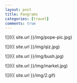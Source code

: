 ```yaml
---
layout: post
title: Pangrams
categories: [travel]
comments: true
---
```



![]({{ site.url }}/img/pope-pic.jpg)

![]({{ site.url }}/img/qiz.jpg)

![]({{ site.url }}/img/bush.jpg)

![]({{ site.url }}/img/market.jpg)

![]({{ site.url }}/img/2.gif)


<!--more-->